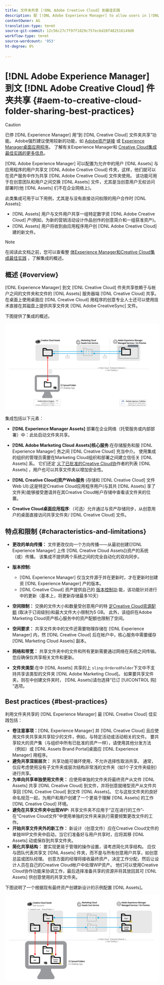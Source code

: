```yaml
---
title: 文件夹共享 [!DNL Adobe Creative Cloud] 到最佳实践
description: 配 [!DNL Adobe Experience Manager] to allow users in [!DNL Experience Manager Assets] 置与Adobe Creative Cloud(CC)用户交换文件夹。
contentOwner: AG
translation-type: tm+mt
source-git-commit: 12c56c27c7f97f1029c757ec6d28f482516149d0
workflow-type: tm+mt
source-wordcount: '953'
ht-degree: 0%

---
```



# [!DNL Adobe Experience Manager] 到文 [!DNL Adobe Creative Cloud] 件夹共享 {#aem-to-creative-cloud-folder-sharing-best-practices}

>[!CAUTION]
>
>已停 [!DNL Experience Manager] 用“到 [!DNL Creative Cloud] 文件夹共享”功能。 Adobe强烈建议使用较新的功能，如 [Adobe资产链接](https://helpx.adobe.com/cn/enterprise/using/adobe-asset-link.html) 或 [Experience Manager桌面应用程序](https://experienceleague.adobe.com/docs/experience-manager-desktop-app/using/using.html)。 了解有关Experience Manager和 [Creative Cloud集成最佳实践的更多信息](/help/assets/aem-cc-integration-best-practices.md)。

[!DNL Adobe Experience Manager] 可以配置为允许中的用户 [!DNL Assets] 与应用程序的用户共享文 [!DNL Adobe Creative Cloud] 件夹，这样，他们就可以在资产服务中作为共享 [!DNL Adobe Creative Cloud] 文件夹使用。 该功能可用于在创意团队和用户之间交换 [!DNL Assets] 文件，尤其是当创意用户无权访问部署时(他 [!DNL Assets] 们不在企业网络上)。

此类集成可用于以下用例，尤其是与没有直接访问权限的用户合作时 [!DNL Assets]:

* [!DNL Assets] 用户与文件用户共享一组特定数字资 [!DNL Adobe Creative Cloud] 产(例如，为新的营销活动设计作品创作的创意简介和一组获准资产)。
* [!DNL Assets] 用户将收到由应用程序用户创 [!DNL Adobe Creative Cloud] 建的新文件。

>[!NOTE]
>
>在阅读此文档之前，您可以查看整 [体Experience Manager和Creative Cloud集成最佳实践](/help/assets/aem-cc-integration-best-practices.md) ，了解集成的概述。

## 概述 {#overview}

[!DNL Experience Manager] 到文 [!DNL Creative Cloud] 件夹共享依赖于与帐户之间的文件夹和文件的 [!DNL Assets] 服务器端 [!DNL Creative Cloud] 共享。 在桌面上使用桌面应 [!DNL Creative Cloud] 用程序的创意专业人士还可以使用技术直接在其磁盘上提供共享文件夹 [!DNL Adobe CreativeSync] 文件。

下图提供了集成的概述。

![chlimage_1-179](assets/chlimage_1-406.png)

集成包括以下元素：

* **[!DNL Experience Manager Assets]** 部署在企业网络（托管服务或内部部署）中：此处启动文件夹共享。
* **[!DNL Adobe Marketing Cloud Assets]核心服务**:在存储服务和服 [!DNL Experience Manager] 务之间 [!DNL Creative Cloud] 充当中介。 使用集成的组织的管理员需要在Marketing Cloud组织和部署之间建立信任关 [!DNL Assets] 系。 它们还定 [义了已批准的Creative Cloud协](https://experienceleague.adobe.com/docs/core-services/interface/assets/t-admin-add-cc-user.html)作者的列表 [!DNL Assets] ，用户也可以共享文件夹以增加安全性。

* **[!DNL Creative Cloud]资产Web服务** (存储和 [!DNL Creative Cloud] 文件Web UI):这是特定Creative Cloud应用程序用户(与其共 [!DNL Assets] 享了文件夹)能够接受邀请并在其Creative Cloud帐户存储中查看该文件夹的位置。
* **Creative Cloud桌面应用程序**:（可选）允许通过与资产存储同步，从创意用户的桌面直接访问共享文件夹/ [!DNL Creative Cloud] 文件。

## 特点和限制 {#characteristics-and-limitations}

* **更改的单向传播：** 文件更改仅向一个方向传播——从最初创建([!DNL Experience Manager] 上传 [!DNL Creative Cloud Assets])资产的系统（或）传播。 该集成不提供两个系统之间的完全自动化的双向同步。
* **版本控制:**

   * [!DNL Experience Manager] 仅当文件源于并在更新时，才在更新时创建资 [!DNL Experience Manager] 产的版本。
   * [!DNL Creative Cloud] 资产提供自己的 [版本控制功](https://helpx.adobe.com/creative-cloud/help/versioning-faq.html) 能，该功能针对进行中的更新（基本上，将更新存储最多10天）

* **空间限制：** 交换的文件大小和数量受创意用户的特 [定Creative Cloud资源配额](https://helpx.adobe.com/creative-cloud/kb/file-storage-quota.html) (取决于订阅级别)和最大文件大小限制为5 GB。 此外，该组织在Adobe Marketing Cloud资产核心服务中的资产配额也限制了空间。

* **空间要求：** 共享文件夹中的文件还需要物理存储在 [!DNL Experience Manager] 内，然 [!DNL Creative Cloud] 后在帐户中，核心服务中需要缓存 [!DNL Marketing Cloud Assets] 副本。
* **网络和带宽：** 共享文件夹中的文件和所有更新需要通过网络在系统之间传输。 您应确保仅共享相关文件和更新。
* **文件夹类型**:在中 [!DNL Assets] 共享的上 `sling:OrderedFolder`下文中不支持共享该类型的文件夹 [!DNL Adobe Marketing Cloud]。 如果要共享文件夹，则在中创建文件夹时， [!DNL Assets]请勿选择“已订 [!UICONTROL 购] ”选项。

## Best practices {#best-practices}

利用文件夹共享的 [!DNL Experience Manager] 最 [!DNL Creative Cloud] 佳实践包括：

* **卷注意事项：**[!DNL Experience Manager] 并 [!DNL Creative Cloud] 且应使用文件夹共享来共享较少的文件，例如，与特定活动或活动相关的文件。 要共享较大的资产集（与组织中所有已批准的资产一样），请使用其他分发方法（例如）或 [!DNL Assets Brand Portal]桌面应 [!DNL Experience Manager] 用程序。
* **避免共享深层层次：** 共享功能可循环使用，不允许选择性取消共享。 通常，仅应考虑使用没有子文件夹或层次结构非常浅的文件夹（如1个子文件夹级别）进行共享。
* **为单向共享单独使用文件夹：** 应使用单独的文件夹将最终资产从文件 [!DNL Assets] 共享 [!DNL Creative Cloud] 到文件，并将创意就绪型资产从文件共享回 [!DNL Creative Cloud] 到文件 [!DNL Assets]。 它与这些文件夹的良好命名规范一起，为用户和用户创建了一个更易于理解 [!DNL Assets] 的工作 [!DNL Creative Cloud] 环境。
* **避免在共享文件夹中出现WIP:** 共享文件夹不应用于“正在进行的工作”-在“Creative Cloud文件”中使用单独的文件夹来执行需要频繁更改文件的工作。
* **开始共享文件夹外的新工作：** 新设计（创意文件）应在Creative Cloud文件的单独WIP文件夹中启动，当它们准备好与用户共享时，应将其移 [!DNL Assets] 动或保存到共享文件夹。
* **简化共享结构：** 要实现更易于管理的操作设置，请考虑简化共享结构。 应仅与团队代表共享文 [!DNL Assets] 件夹，而不是与所有创意用户共享，如创意总监或团队经理。 创意方面的经理将接收最终资产，决定工作分配，然后让设计人员在自己的Creative Cloud帐户中处理WIP资产。 他们可以使用Creative Cloud协作功能来协调工作，最后选择准备共享的资源并将其放回其可 [!DNL Assets] 供创意使用的共享文件夹。

下图说明了一个根据现有最终资产创建新设计的示例配置 [!DNL Assets]。

![chlimage_1-180](assets/chlimage_1-407.png)
